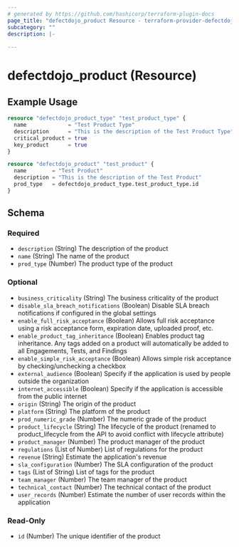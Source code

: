```yaml
---
# generated by https://github.com/hashicorp/terraform-plugin-docs
page_title: "defectdojo_product Resource - terraform-provider-defectdojo"
subcategory: ""
description: |-
  
---
```


# defectdojo_product (Resource)



## Example Usage

```terraform
resource "defectdojo_product_type" "test_product_type" {
  name             = "Test Product Type"
  description      = "This is the description of the Test Product Type"
  critical_product = true
  key_product      = true
}

resource "defectdojo_product" "test_product" {
  name        = "Test Product"
  description = "This is the description of the Test Product"
  prod_type   = defectdojo_product_type.test_product_type.id
}
```

<!-- schema generated by tfplugindocs -->
## Schema

### Required

- `description` (String) The description of the product
- `name` (String) The name of the product
- `prod_type` (Number) The product type of the product

### Optional

- `business_criticality` (String) The business criticality of the product
- `disable_sla_breach_notifications` (Boolean) Disable SLA breach notifications if configured in the global settings
- `enable_full_risk_acceptance` (Boolean) Allows full risk acceptance using a risk acceptance form, expiration date, uploaded proof, etc.
- `enable_product_tag_inheritance` (Boolean) Enables product tag inheritance. Any tags added on a product will automatically be added to all Engagements, Tests, and Findings
- `enable_simple_risk_acceptance` (Boolean) Allows simple risk acceptance by checking/unchecking a checkbox
- `external_audience` (Boolean) Specify if the application is used by people outside the organization
- `internet_accessible` (Boolean) Specify if the application is accessible from the public internet
- `origin` (String) The origin of the product
- `platform` (String) The platform of the product
- `prod_numeric_grade` (Number) The numeric grade of the product
- `product_lifecycle` (String) The lifecycle of the product (renamed to product_lifecycle from the API to avoid conflict with lifecycle attribute)
- `product_manager` (Number) The product manager of the product
- `regulations` (List of Number) List of regulations for the product
- `revenue` (String) Estimate the application's revenue
- `sla_configuration` (Number) The SLA configuration of the product
- `tags` (List of String) List of tags for the product
- `team_manager` (Number) The team manager of the product
- `technical_contact` (Number) The technical contact of the product
- `user_records` (Number) Estimate the number of user records within the application

### Read-Only

- `id` (Number) The unique identifier of the product
